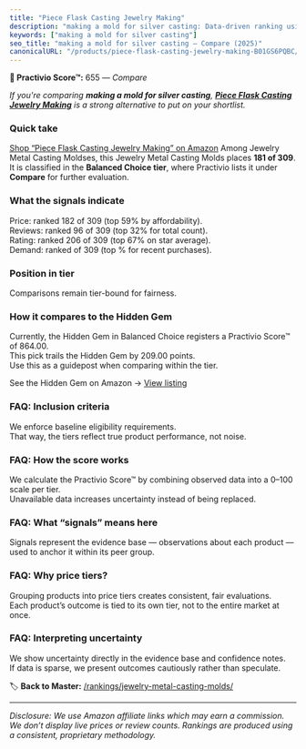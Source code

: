 ```yaml
---
title: "Piece Flask Casting Jewelry Making"
description: "making a mold for silver casting: Data-driven ranking using the Practivio Score™. Positioned by quality, value, demand, findability, momentum."
keywords: ["making a mold for silver casting"]
seo_title: "making a mold for silver casting — Compare (2025)"
canonicalURL: "/products/piece-flask-casting-jewelry-making-B01GS6PQBC/"
---
```


**🛒 Practivio Score™:** 655 — _Compare_


*If you're comparing **making a mold for silver casting**, **[Piece Flask Casting Jewelry Making](https://www.amazon.com/dp/B01GS6PQBC?tag=practivio-20)** is a strong alternative to put on your shortlist.*
### Quick take
[Shop “Piece Flask Casting Jewelry Making” on Amazon](https://www.amazon.com/dp/B01GS6PQBC?tag=practivio-20)
Among Jewelry Metal Casting Moldses, this Jewelry Metal Casting Molds places **181 of 309**.  
It is classified in the **Balanced Choice tier**, where Practivio lists it under **Compare** for further evaluation.

### What the signals indicate
Price: ranked 182 of 309 (top 59% by affordability).  
Reviews: ranked 96 of 309 (top 32% for total count).  
Rating: ranked 206 of 309 (top 67% on star average).  
Demand: ranked  of 309 (top % for recent purchases).

### Position in tier
Comparisons remain tier-bound for fairness.

### How it compares to the Hidden Gem
Currently, the Hidden Gem in Balanced Choice registers a Practivio Score™ of 864.00.  
This pick trails the Hidden Gem by 209.00 points.  
Use this as a guidepost when comparing within the tier.  

See the Hidden Gem on Amazon → [View listing](https://www.amazon.com/dp/B08YRPCC6J?tag=practivio-20)

### FAQ: Inclusion criteria
We enforce baseline eligibility requirements.  
That way, the tiers reflect true product performance, not noise.

### FAQ: How the score works
We calculate the Practivio Score™ by combining observed data into a 0–100 scale per tier.  
Unavailable data increases uncertainty instead of being replaced.

### FAQ: What “signals” means here
Signals represent the evidence base — observations about each product — used to anchor it within its peer group.

### FAQ: Why price tiers?
Grouping products into price tiers creates consistent, fair evaluations.  
Each product’s outcome is tied to its own tier, not to the entire market at once.

### FAQ: Interpreting uncertainty
We show uncertainty directly in the evidence base and confidence notes.  
If data is sparse, we present outcomes cautiously rather than speculate.

<!-- Missing template for Compare/CompareWithinPriceClass -->


🏷️ **Back to Master:** [/rankings/jewelry-metal-casting-molds/](/rankings/jewelry-metal-casting-molds/)

---
_Disclosure: We use Amazon affiliate links which may earn a commission. We don’t display live prices or review counts. Rankings are produced using a consistent, proprietary methodology._
